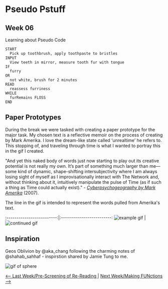 # Pseudo Pstuff

## Week 06 

Learning about Pseudo Code

```
START
  Pick up toothbrush, apply toothpaste to bristles 
INPUT 
  View teeth in mirror, measure tooth fur with tongue 
IF 
  furry 
OR 
  not white, brush for 2 minutes 
READ 
  reassess furriness 
WHILE 
  furRemains FLOSS 
END 
```

## Paper Prototypes

During the break we were tasked with creating a paper prototype for the major task. My chosen text is a reflective memoir on the process of creating by Mark Amerika. I love the dream-like state called ‘unrealtime’ he refers to. This stopping of, and traveling through time is what I wanted to portray this in the gif I created. 

"And yet this naked body of words just now starting to play out its creative potential is not really my own. It’s part of something much larger than me— some kind of dynamic, shape-shifting intersubjectivity where I am always losing sight of myself as I improvisationally interact with The Network and, without thinking about it, intuitively manipulate the pulse of Time (as if such a thing as Time could actually exist)." - [*Cyberpsychogeography by Mark Amerika*](http://digbeyond.com/readme/view.php?id=69&course=Code%20Words) (2007). 

The line in the gif is intended to represent the words pulled from Amerika's text.

:-------------------------:|:-------------------------:
![example gif](Gif1.gif) | ![continued gif](Gif2.gif)


## Inspiration

Geos Oblivion by @aka_chang following the charming notes of @shahab_sahhaf - inspirstion shared by Jamie Tung to me.
  
![gif of sphere](sphere.gif)

<p align="center">

<a href='https://bridieotoole.github.io/codewords/week_05/'> <-- Last Week/Pre-Screening of Re-Reading </a> | <a href='https://bridieotoole.github.io/codewords/week_07/'> Next Week/Making FUNctions --> </a>
  
</p>
